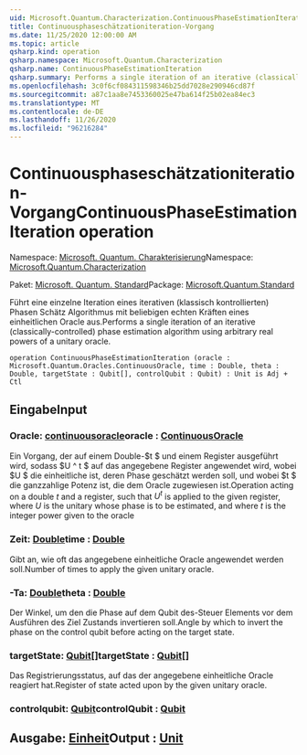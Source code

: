```yaml
---
uid: Microsoft.Quantum.Characterization.ContinuousPhaseEstimationIteration
title: Continuousphaseschätzationiteration-Vorgang
ms.date: 11/25/2020 12:00:00 AM
ms.topic: article
qsharp.kind: operation
qsharp.namespace: Microsoft.Quantum.Characterization
qsharp.name: ContinuousPhaseEstimationIteration
qsharp.summary: Performs a single iteration of an iterative (classically-controlled) phase estimation algorithm using arbitrary real powers of a unitary oracle.
ms.openlocfilehash: 3c0f6cf084311598346b25dd7028e290946cd87f
ms.sourcegitcommit: a87c1aa8e7453360025e47ba614f25b02ea84ec3
ms.translationtype: MT
ms.contentlocale: de-DE
ms.lasthandoff: 11/26/2020
ms.locfileid: "96216284"
---
```

# <a name="continuousphaseestimationiteration-operation"></a><span data-ttu-id="bb3e8-102">Continuousphaseschätzationiteration-Vorgang</span><span class="sxs-lookup"><span data-stu-id="bb3e8-102">ContinuousPhaseEstimationIteration operation</span></span>

<span data-ttu-id="bb3e8-103">Namespace: [Microsoft. Quantum. Charakterisierung](xref:Microsoft.Quantum.Characterization)</span><span class="sxs-lookup"><span data-stu-id="bb3e8-103">Namespace: [Microsoft.Quantum.Characterization](xref:Microsoft.Quantum.Characterization)</span></span>

<span data-ttu-id="bb3e8-104">Paket: [Microsoft. Quantum. Standard](https://nuget.org/packages/Microsoft.Quantum.Standard)</span><span class="sxs-lookup"><span data-stu-id="bb3e8-104">Package: [Microsoft.Quantum.Standard](https://nuget.org/packages/Microsoft.Quantum.Standard)</span></span>


<span data-ttu-id="bb3e8-105">Führt eine einzelne Iteration eines iterativen (klassisch kontrollierten) Phasen Schätz Algorithmus mit beliebigen echten Kräften eines einheitlichen Oracle aus.</span><span class="sxs-lookup"><span data-stu-id="bb3e8-105">Performs a single iteration of an iterative (classically-controlled) phase estimation algorithm using arbitrary real powers of a unitary oracle.</span></span>

```qsharp
operation ContinuousPhaseEstimationIteration (oracle : Microsoft.Quantum.Oracles.ContinuousOracle, time : Double, theta : Double, targetState : Qubit[], controlQubit : Qubit) : Unit is Adj + Ctl
```


## <a name="input"></a><span data-ttu-id="bb3e8-106">Eingabe</span><span class="sxs-lookup"><span data-stu-id="bb3e8-106">Input</span></span>

### <a name="oracle--continuousoracle"></a><span data-ttu-id="bb3e8-107">Oracle: [continuousoracle](xref:Microsoft.Quantum.Oracles.ContinuousOracle)</span><span class="sxs-lookup"><span data-stu-id="bb3e8-107">oracle : [ContinuousOracle](xref:Microsoft.Quantum.Oracles.ContinuousOracle)</span></span>

<span data-ttu-id="bb3e8-108">Ein Vorgang, der auf einem Double-$t $ und einem Register ausgeführt wird, sodass $U ^ t $ auf das angegebene Register angewendet wird, wobei $U $ die einheitliche ist, deren Phase geschätzt werden soll, und wobei $t $ die ganzzahlige Potenz ist, die dem Oracle zugewiesen ist.</span><span class="sxs-lookup"><span data-stu-id="bb3e8-108">Operation acting on a double $t$ and a register, such that $U^t$ is applied to the given register, where $U$ is the unitary whose phase is to be estimated, and where $t$ is the integer power given to the oracle</span></span>


### <a name="time--double"></a><span data-ttu-id="bb3e8-109">Zeit: [Double](xref:microsoft.quantum.lang-ref.double)</span><span class="sxs-lookup"><span data-stu-id="bb3e8-109">time : [Double](xref:microsoft.quantum.lang-ref.double)</span></span>

<span data-ttu-id="bb3e8-110">Gibt an, wie oft das angegebene einheitliche Oracle angewendet werden soll.</span><span class="sxs-lookup"><span data-stu-id="bb3e8-110">Number of times to apply the given unitary oracle.</span></span>


### <a name="theta--double"></a><span data-ttu-id="bb3e8-111">-Ta: [Double](xref:microsoft.quantum.lang-ref.double)</span><span class="sxs-lookup"><span data-stu-id="bb3e8-111">theta : [Double](xref:microsoft.quantum.lang-ref.double)</span></span>

<span data-ttu-id="bb3e8-112">Der Winkel, um den die Phase auf dem Qubit des-Steuer Elements vor dem Ausführen des Ziel Zustands invertieren soll.</span><span class="sxs-lookup"><span data-stu-id="bb3e8-112">Angle by which to invert the phase on the control qubit before acting on the target state.</span></span>


### <a name="targetstate--qubit"></a><span data-ttu-id="bb3e8-113">targetState: [Qubit](xref:microsoft.quantum.lang-ref.qubit)[]</span><span class="sxs-lookup"><span data-stu-id="bb3e8-113">targetState : [Qubit](xref:microsoft.quantum.lang-ref.qubit)[]</span></span>

<span data-ttu-id="bb3e8-114">Das Registrierungsstatus, auf das der angegebene einheitliche Oracle reagiert hat.</span><span class="sxs-lookup"><span data-stu-id="bb3e8-114">Register of state acted upon by the given unitary oracle.</span></span>


### <a name="controlqubit--qubit"></a><span data-ttu-id="bb3e8-115">controlqubit: [Qubit](xref:microsoft.quantum.lang-ref.qubit)</span><span class="sxs-lookup"><span data-stu-id="bb3e8-115">controlQubit : [Qubit](xref:microsoft.quantum.lang-ref.qubit)</span></span>





## <a name="output--unit"></a><span data-ttu-id="bb3e8-116">Ausgabe: [Einheit](xref:microsoft.quantum.lang-ref.unit)</span><span class="sxs-lookup"><span data-stu-id="bb3e8-116">Output : [Unit](xref:microsoft.quantum.lang-ref.unit)</span></span>

